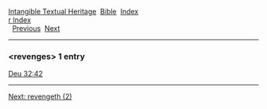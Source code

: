 [Intangible Textual Heritage](../../index)  [Bible](../index) 
[Index](index)   
[r Index](_r_)  
  [Previous](c09485)  [Next](c09487) 

------------------------------------------------------------------------

### &lt;revenges&gt; 1 entry

[Deu 32:42](../kjv/deu032.htm#042)  

------------------------------------------------------------------------

[Next: revengeth (2)](c09487)

